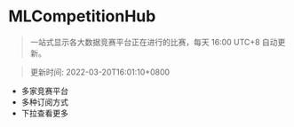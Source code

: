 # MLCompetitionHub

> 一站式显示各大数据竞赛平台正在进行的比赛，每天 16:00 UTC+8 自动更新。
  
> 更新时间: 2022-03-20T16:01:10+0800 

* 多家竞赛平台
* 多种订阅方式
* 下拉查看更多